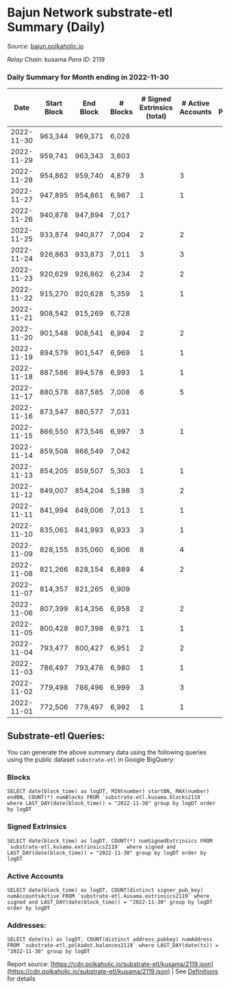 # Bajun Network substrate-etl Summary (Daily)

_Source_: [bajun.polkaholic.io](https://bajun.polkaholic.io)

*Relay Chain*: kusama
*Para ID*: 2119



### Daily Summary for Month ending in 2022-11-30


| Date | Start Block | End Block | # Blocks | # Signed Extrinsics (total) | # Active Accounts | # Passive | # New | # Addresses with Balances | # Events | # Transfers | # XCM Transfers In | # XCM Transfers Out |
| ---- | ----------- | --------- | -------- | --------------------------- | ----------------- | --------- | ----- | ------------------------- | -------- | ----------- | ------------------ | ------------------- |
| 2022-11-30 | 963,344 | 969,371 | 6,028  |  |  |  |  | 3,291 | 12,059 |   |   |   |
| 2022-11-29 | 959,741 | 963,343 | 3,603  |  |  |  |  |  | 7,208 |   |   |   |
| 2022-11-28 | 954,862 | 959,740 | 4,879  | 3 | 3 |  |  |  | 9,782 |   |   |   |
| 2022-11-27 | 947,895 | 954,861 | 6,967  | 1 | 1 |  |  |  | 13,944 |   |   |   |
| 2022-11-26 | 940,878 | 947,894 | 7,017  |  |  |  |  |  | 14,038 |   |   |   |
| 2022-11-25 | 933,874 | 940,877 | 7,004  | 2 | 2 |  |  |  | 14,024 | 1  |   |   |
| 2022-11-24 | 926,863 | 933,873 | 7,011  | 3 | 3 |  |  |  | 14,044 |   |   |   |
| 2022-11-23 | 920,629 | 926,862 | 6,234  | 2 | 2 |  |  |  | 12,483 |   |   |   |
| 2022-11-22 | 915,270 | 920,628 | 5,359  | 1 | 1 |  |  |  | 10,727 |   |   |   |
| 2022-11-21 | 908,542 | 915,269 | 6,728  |  |  |  |  |  | 13,460 |   |   |   |
| 2022-11-20 | 901,548 | 908,541 | 6,994  | 2 | 2 |  |  |  | 14,007 |   |   |   |
| 2022-11-19 | 894,579 | 901,547 | 6,969  | 1 | 1 |  |  |  | 13,948 |   |   |   |
| 2022-11-18 | 887,586 | 894,578 | 6,993  | 1 | 1 |  |  |  | 13,995 |   |   |   |
| 2022-11-17 | 880,578 | 887,585 | 7,008  | 6 | 5 |  |  |  | 14,056 | 1  |   |   |
| 2022-11-16 | 873,547 | 880,577 | 7,031  |  |  |  |  |  | 14,066 |   |   |   |
| 2022-11-15 | 866,550 | 873,546 | 6,997  | 3 | 1 |  |  |  | 14,020 | 2  |   |   |
| 2022-11-14 | 859,508 | 866,549 | 7,042  |  |  |  |  |  | 14,088 |   |   |   |
| 2022-11-13 | 854,205 | 859,507 | 5,303  | 1 | 1 |  |  |  | 10,618 |   |   |   |
| 2022-11-12 | 849,007 | 854,204 | 5,198  | 3 | 2 |  |  |  | 10,421 | 2  |   |   |
| 2022-11-11 | 841,994 | 849,006 | 7,013  | 1 | 1 |  |  |  | 14,036 |   |   |   |
| 2022-11-10 | 835,061 | 841,993 | 6,933  | 3 | 1 |  |  |  | 13,888 |   |   |   |
| 2022-11-09 | 828,155 | 835,060 | 6,906  | 8 | 4 |  |  |  | 13,865 | 4  |   |   |
| 2022-11-08 | 821,266 | 828,154 | 6,889  | 4 | 2 |  |  |  | 13,809 | 2  |   |   |
| 2022-11-07 | 814,357 | 821,265 | 6,909  |  |  |  |  |  | 13,822 |   |   |   |
| 2022-11-06 | 807,399 | 814,356 | 6,958  | 2 | 2 |  |  |  | 13,932 |   |   |   |
| 2022-11-05 | 800,428 | 807,398 | 6,971  | 1 | 1 |  |  |  | 13,955 |   |   |   |
| 2022-11-04 | 793,477 | 800,427 | 6,951  | 2 | 2 |  |  |  | 13,918 |   |   |   |
| 2022-11-03 | 786,497 | 793,476 | 6,980  | 1 | 1 |  |  |  | 13,970 |   |   |   |
| 2022-11-02 | 779,498 | 786,496 | 6,999  | 3 | 3 |  |  |  | 14,019 |   |   |   |
| 2022-11-01 | 772,506 | 779,497 | 6,992  | 1 | 1 |  |  |  | 13,994 |   |   |   |

## Substrate-etl Queries:
You can generate the above summary data using the following queries using the public dataset `substrate-etl` in Google BigQuery:


### Blocks
```
SELECT date(block_time) as logDT, MIN(number) startBN, MAX(number) endBN, COUNT(*) numBlocks FROM `substrate-etl.kusama.blocks2119`  where LAST_DAY(date(block_time)) = "2022-11-30" group by logDT order by logDT
```


### Signed Extrinsics
```
SELECT date(block_time) as logDT, COUNT(*) numSignedExtrinsics FROM `substrate-etl.kusama.extrinsics2119`  where signed and LAST_DAY(date(block_time)) = "2022-11-30" group by logDT order by logDT
```


### Active Accounts
```
SELECT date(block_time) as logDT, COUNT(distinct signer_pub_key) numAccountsActive FROM `substrate-etl.kusama.extrinsics2119` where signed and LAST_DAY(date(block_time)) = "2022-11-30" group by logDT order by logDT
```


### Addresses:
```
SELECT date(ts) as logDT, COUNT(distinct address_pubkey) numAddress FROM `substrate-etl.polkadot.balances2119` where LAST_DAY(date(ts)) = "2022-11-30" group by logDT
```



Report source: [https://cdn.polkaholic.io/substrate-etl/kusama/2119.json](https://cdn.polkaholic.io/substrate-etl/kusama/2119.json) | See [Definitions](/DEFINITIONS.md) for details
